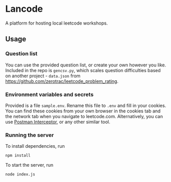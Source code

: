 # Lancode
A platform for hosting local leetcode workshops.

## Usage
### Question list
You can use the provided question list, or create your own however you like. Included in the repo is `gencsv.py`, which scales question difficulties based on another project - `data.json` from https://github.com/zerotrac/leetcode_problem_rating.

### Environment variables and secrets
Provided is a file `sample.env`. Rename this file to `.env` and fill in your cookies. You can find these cookies from your own browser in the cookies tab and the network tab when you navigate to leetcode.com. Alternatively, you can use [Postman Interceptor](https://www.postman.com/product/postman-interceptor/), or any other similar tool.

### Running the server
To install dependencies, run
```shell
npm install
```

To start the server, run
```shell
node index.js
```

